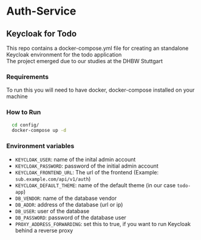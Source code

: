 # Auth-Service

## Keycloak for Todo
This repo contains a docker-compose.yml file for creating an standalone Keycloak environment for the todo application  
The project emerged due to our studies at the DHBW Stuttgart

### Requirements
To run this you will need to have docker, docker-compose installed on your machine

### How to Run

```bash
  cd config/
  docker-compose up -d
```

### Environment variables

 - `KEYCLOAK_USER`: name of the inital admin account
 - `KEYCLOAK_PASSWORD`: password of the initial admin account
 - `KEYCLOAK_FRONTEND_URL`: The url of the frontend (Example: `sub.example.com/api/v1/auth`)
 - `KEYCLOAK_DEFAULT_THEME`: name of the default theme (in our case `todo-app`) 
 - `DB_VENDOR`: name of the database vendor
 - `DB_ADDR`: address of the database (url or ip)
 - `DB_USER`: user of the database 
 - `DB_PASSWORD`: password of the database user
 - `PROXY_ADDRESS_FORWARDING`: set this to true, if you want to run Keycloak behind a reverse proxy

